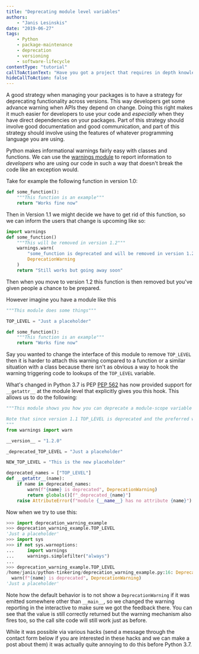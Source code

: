 ```yaml
---
title: "Deprecating module level variables"
authors:
    - "Janis Lesinskis"
date: "2019-06-27"
tags:
    - Python
    - package-maintenance
    - deprecation
    - versioning
    - software-lifecycle
contentType: "tutorial"
callToActionText: "Have you got a project that requires in depth knowledge of Python? We'd love to hear about it so fill in the form below with some details."
hideCallToAction: false
---
```


A good strategy when managing your packages is to have a strategy for deprecating functionality across versions.
This way developers get some advance warning when APIs they depend on change.
Doing this right makes it much easier for developers to use your code and *especially* when they have direct dependencies on your packages.
Part of this strategy should involve good documentation and good communication, and part of this strategy should involve using the features of whatever programming language you are using.

Python makes informational warnings fairly easy with classes and functions.
We can use the [warnings module](https://docs.python.org/3/library/warnings.html#warning-categories) to report information to *developers* who are using our code in such a way that doesn't break the code like an exception would.

Take for example the following function in version 1.0:
```python
def some_function():
    """This function is an example"""
    return "Works fine now"
```

Then in Version 1.1 we might decide we have to get rid of this function, so we can inform the users that change is upcoming like so:
```python
import warnings
def some_function()
    """This will be removed in version 1.2"""
    warnings.warn(
        "some_function is deprecated and will be removed in version 1.2, please use some_other_function instead",
        DeprecationWarning
    )
    return "Still works but going away soon"
```

Then when you move to version 1.2 this function is then removed but you've given people a chance to be prepared.

However imagine you have a module like this

```python
"""This module does some things"""

TOP_LEVEL = "Just a placeholder"

def some_function():
    """This function is an example"""
    return "Works fine now"
```

Say you wanted to change the interface of this module to remove `TOP_LEVEL` then it is harder to attach this warning compared to a function or a similar situation with a class because there isn't as obvious a way to hook the warning triggering code to lookups of the `TOP_LEVEL` variable.

What's changed in Python 3.7 is PEP [PEP 562](https://www.python.org/dev/peps/pep-0562/) has now provided support for `__getattr__` at the module level that explicitly gives you this hook. This allows us to do the following:


```python
"""This module shows you how you can deprecate a module-scope variable

Note that since version 1.1 TOP_LEVEL is deprecated and the preferred way is to use NEW_TOP_LEVEL
"""
from warnings import warn

__version__ = "1.2.0"

_deprecated_TOP_LEVEL = "Just a placeholder"

NEW_TOP_LEVEL = "This is the new placeholder"

deprecated_names = ["TOP_LEVEL"]
def __getattr__(name):
    if name in deprecated_names:
        warn(f"{name} is deprecated", DeprecationWarning)
        return globals()[f"_deprecated_{name}"]
    raise AttributeError(f"module {__name__} has no attribute {name}")
```
Now when we try to use this:

```python
>>> import deprecation_warning_example
>>> deprecation_warning_example.TOP_LEVEL
'Just a placeholder'
>>> import sys
>>> if not sys.warnoptions:
...     import warnings
...     warnings.simplefilter("always")
... 
>>> deprecation_warning_example.TOP_LEVEL
/home/janis/python-tinkering/deprecation_warning_example.py:16: DeprecationWarning: TOP_LEVEL is deprecated
  warn(f"{name} is deprecated", DeprecationWarning)
'Just a placeholder'
```

Note how the default behavior is to not show a `DeprecationWarning` if it was emitted somewhere other than `__main__`, so we changed the warning reporting in the interactive to make sure we got the feedback there.
You can see that the value is still correctly returned but the warning mechanism also fires too, so the call site code will still work just as before.

While it was possible via various hacks (send a message through the contact form below if you are interested in these hacks and we can make a post about them) it was actually quite annoying to do this before Python 3.7.
